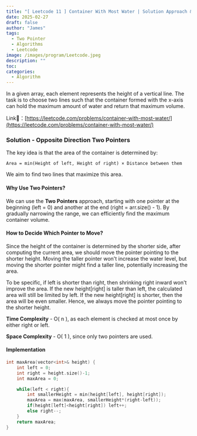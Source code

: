 ```yaml
---
title: "[ Leetcode 11 ] Container With Most Water | Solution Approach & Explanation"
date: 2025-02-27
draft: false
author: "James"
tags:
  - Two Pointer
  - Algorithms
  - Leetcode
image: /images/program/Leetcode.jpeg
description: ""
toc: 
categories:
  - Algorithm
---
```


In a given array, each element represents the height of a vertical line. The task is to choose two lines such that the container formed with the x-axis can hold the maximum amount of water and return that maximum volume.

Link🔗：[https://leetcode.com/problems/container-with-most-water/](https://leetcode.com/problems/container-with-most-water/)

### **Solution - Opposite Direction Two Pointers**

The key idea is that the area of the container is determined by: 

```
Area = min(Height of left, Height of right) × Distance between them
```

We aim to find two lines that maximize this area.

#### **Why Use Two Pointers?**

We can use the **Two Pointers** approach, starting with one pointer at the beginning (left = 0) and another at the end (right = arr.size() - 1). By gradually narrowing the range, we can efficiently find the maximum container volume.

#### **How to Decide Which Pointer to Move?**

Since the height of the container is determined by the shorter side, after computing the current area, we should move the pointer pointing to the shorter height. Moving the taller pointer won't increase the water level, but moving the shorter pointer might find a taller line, potentially increasing the area.

To be specific, if left is shorter than right, then shrinking right inward won't improve the area. If the new height[right] is taller than left, the calculated area will still be limited by left. If the new height[right] is shorter, then the area will be even smaller. Hence, we always move the pointer pointing to the shorter height.

**Time Complexity** - O( n ), as each element is checked at most once by either right or left.

**Space Complexity** - O( 1 ), since only two pointers are used.

#### **Implementation**

```cpp
int maxArea(vector<int>& height) {
    int left = 0;
    int right = height.size()-1;
    int maxArea = 0;

    while(left < right){
        int smallerHeight = min(height[left], height[right]);
        maxArea = max(maxArea, smallerHeight*(right-left));
        if(height[left]<height[right]) left++;
        else right--;
    }
    return maxArea;
}
```